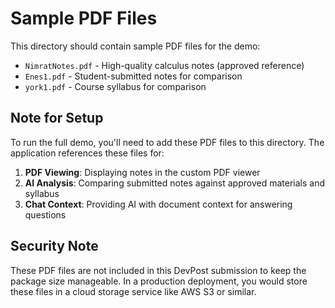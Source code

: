 # Sample PDF Files

This directory should contain sample PDF files for the demo:

- `NimratNotes.pdf` - High-quality calculus notes (approved reference)
- `Enes1.pdf` - Student-submitted notes for comparison
- `york1.pdf` - Course syllabus for comparison

## Note for Setup

To run the full demo, you'll need to add these PDF files to this directory. 
The application references these files for:

1. **PDF Viewing**: Displaying notes in the custom PDF viewer
2. **AI Analysis**: Comparing submitted notes against approved materials and syllabus
3. **Chat Context**: Providing AI with document context for answering questions

## Security Note

These PDF files are not included in this DevPost submission to keep the package size manageable.
In a production deployment, you would store these files in a cloud storage service like AWS S3 or similar.